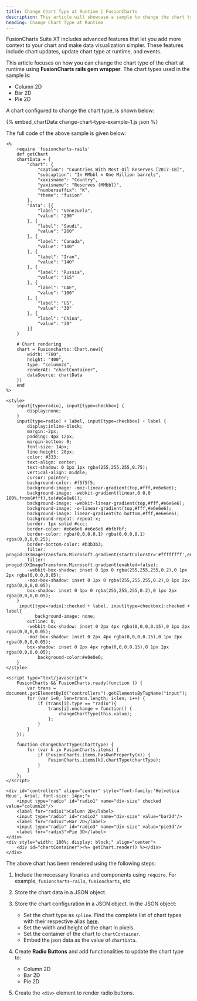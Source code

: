 ```yaml
---
title: Change Chart Type at Runtime | FusionCharts
description: This article will showcase a sample to change the chart type at runtime.
heading: Change Chart Type at Runtime
---
```


FusionCharts Suite XT includes advanced features that let you add more context to your chart and make data visualization simpler. These features include chart updates, update chart type at runtime, and events.

This article focuses on how you can change the chart type of the chart at runtime using **FusionCharts rails gem wrapper**. The chart types used in the sample is:

* Column 2D
* Bar 2D
* Pie 2D

A chart configured to change the chart type, is shown below:

{% embed_chartData change-chart-type-example-1.js json %}

The full code of the above sample is given below:

```
<%
    require 'fusioncharts-rails'
    def getChart
    chartData = {
        "chart": {
            "caption": "Countries With Most Oil Reserves [2017-18]",
            "subcaption": "In MMbbl = One Million barrels",
            "xaxisname": "Country",
            "yaxisname": "Reserves (MMbbl)",
            "numbersuffix": "K",
            "theme": "fusion"
        },
        "data": [{
            "label": "Venezuela",
            "value": "290"
        }, {
            "label": "Saudi",
            "value": "260"
        }, {
            "label": "Canada",
            "value": "180"
        }, {
            "label": "Iran",
            "value": "140"
        }, {
            "label": "Russia",
            "value": "115"
        }, {
            "label": "UAE",
            "value": "100"
        }, {
            "label": "US",
            "value": "30"
        }, {
            "label": "China",
            "value": "30"
        }]
    }
        
    # Chart rendering 
    chart = Fusioncharts::Chart.new({
        width: "700",
        height: "400",
        type: "column2d",
        renderAt: "chartContainer",
        dataSource: chartData
    })
    end
%>

<style>
    input[type=radio], input[type=checkbox] {
        display:none;
    }
    input[type=radio] + label, input[type=checkbox] + label {
        display:inline-block;
        margin:-2px;
        padding: 4px 12px;
        margin-bottom: 0;
        font-size: 14px;
        line-height: 20px;
        color: #333;
        text-align: center;
        text-shadow: 0 1px 1px rgba(255,255,255,0.75);
        vertical-align: middle;
        cursor: pointer;
        background-color: #f5f5f5;
        background-image: -moz-linear-gradient(top,#fff,#e6e6e6);
        background-image: -webkit-gradient(linear,0 0,0 100%,from(#fff),to(#e6e6e6));
        background-image: -webkit-linear-gradient(top,#fff,#e6e6e6);
        background-image: -o-linear-gradient(top,#fff,#e6e6e6);
        background-image: linear-gradient(to bottom,#fff,#e6e6e6);
        background-repeat: repeat-x;
        border: 1px solid #ccc;
        border-color: #e6e6e6 #e6e6e6 #bfbfbf;
        border-color: rgba(0,0,0,0.1) rgba(0,0,0,0.1) rgba(0,0,0,0.25);
        border-bottom-color: #b3b3b3;
        filter: progid:DXImageTransform.Microsoft.gradient(startColorstr='#ffffffff',endColorstr='#ffe6e6e6',GradientType=0);
        filter: progid:DXImageTransform.Microsoft.gradient(enabled=false);
        -webkit-box-shadow: inset 0 1px 0 rgba(255,255,255,0.2),0 1px 2px rgba(0,0,0,0.05);
        -moz-box-shadow: inset 0 1px 0 rgba(255,255,255,0.2),0 1px 2px rgba(0,0,0,0.05);
        box-shadow: inset 0 1px 0 rgba(255,255,255,0.2),0 1px 2px rgba(0,0,0,0.05);
    }
     input[type=radio]:checked + label, input[type=checkbox]:checked + label{
           background-image: none;
        outline: 0;
        -webkit-box-shadow: inset 0 2px 4px rgba(0,0,0,0.15),0 1px 2px rgba(0,0,0,0.05);
        -moz-box-shadow: inset 0 2px 4px rgba(0,0,0,0.15),0 1px 2px rgba(0,0,0,0.05);
        box-shadow: inset 0 2px 4px rgba(0,0,0,0.15),0 1px 2px rgba(0,0,0,0.05);
            background-color:#e0e0e0;
    }
</style>

<script type="text/javascript">
    FusionCharts && FusionCharts.ready(function () {
        var trans = document.getElementById("controllers").getElementsByTagName("input");
        for (var i=0, len=trans.length; i<len; i++) {                
            if (trans[i].type == "radio"){
                trans[i].onchange = function() {
                    changeChartType(this.value);
                };
            }
        }
    });
        
    function changeChartType(chartType) {
        for (var k in FusionCharts.items) {
            if (FusionCharts.items.hasOwnProperty(k)) {
                FusionCharts.items[k].chartType(chartType);
            }
        }
    };
</script>

<div id="controllers" align="center" style="font-family:'Helvetica Neue', Arial; font-size: 14px;">
    <input type="radio" id="radio1" name="div-size" checked value="column2d"/> 
    <label for="radio1">Column 2D</label>
    <input type="radio" id="radio2" name="div-size" value="bar2d"/>
    <label for="radio2">Bar 2D</label>
    <input type="radio" id="radio3" name="div-size" value="pie3d"/>
    <label for="radio3">Pie 3D</label>
</div>
<div style="width: 100%; display: block;" align="center">
    <div id="chartContainer"><%= getChart.render() %></div>
</div>
```

The above chart has been rendered using the following steps:

1. Include the necessary libraries and components using `require`. For example, `fusioncharts-rails`, `fusioncharts`, etc

2. Store the chart data in a JSON object.

3. Store the chart configuration in a JSON object. In the JSON object:
    * Set the chart type as `spline`. Find the complete list of chart types with their respective alias [here](https://www.fusioncharts.com/dev/chart-guide/list-of-charts).
    * Set the width and height of the chart in pixels. 
    * Set the container of the chart to `chartContainer`.
    * Embed the json data as the value of `chartData`.

4. Create **Radio Buttons** and add functionalities to update the chart type to:
    * Column 2D
    * Bar 2D
    * Pie 2D

5. Create the `<div>` element to render radio buttons.